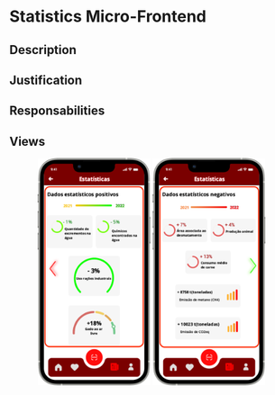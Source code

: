# Statistics Micro-Frontend

## Description

## Justification

## Responsabilities

## Views
<div style="text-align: center;">
    <img src="https://github.com/DuarteVDG/aw-project/blob/main/micro-frontends/images/StatsGreen.png?raw=true" style="width: 200px; height: auto;">
    <img src="https://github.com/DuarteVDG/aw-project/blob/main/micro-frontends/images/StatsRed.png?raw=true" style="width: 200px; height: auto;">
</div>

